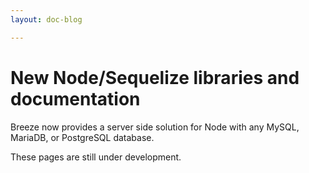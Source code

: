 ```yaml
---
layout: doc-blog

---
```

# New Node/Sequelize libraries and documentation 

Breeze now provides a server side solution for Node with any MySQL, MariaDB, or PostgreSQL database.
 
<!-- more -->
 
These pages are still under development. 

